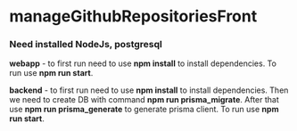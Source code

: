 # manageGithubRepositoriesFront
### Need installed NodeJs, postgresql

**webapp** - to first run need to use **npm install** to install dependencies. 
To run use **npm run start**.

**backend** - to first run need to use **npm install** to install dependencies. 
Then we need to create DB with command **npm run prisma_migrate**.
After that use **npm run prisma_generate** to generate prisma client.
To run use **npm run start**.
